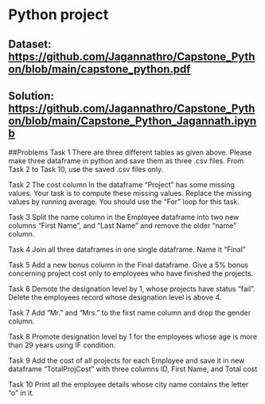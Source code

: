 # Python project

## Dataset: https://github.com/Jagannathro/Capstone_Python/blob/main/capstone_python.pdf
## Solution: https://github.com/Jagannathro/Capstone_Python/blob/main/Capstone_Python_Jagannath.ipynb
##Problems
Task 1
There are three different tables as given above. Please make three dataframe in python and save them as three .csv files. From Task 2 to Task 10, use the saved .csv files only.

Task 2
The cost column in the dataframe “Project” has some missing values. Your task is to compute these missing values. Replace the missing values by running average. You should use the “For” loop for this task.

Task 3
Split the name column in the Employee dataframe into two new columns “First Name”, and “Last Name” and remove the older “name” column.

Task 4
Join all three dataframes in one single dataframe. Name it “Final”

Task 5
Add a new bonus column in the Final dataframe. Give a 5% bonus concerning project cost only to employees who have finished the projects.

Task 6
Demote the designation level by 1, whose projects have status “fail”. Delete the employees record whose designation level is above 4.

Task 7
Add “Mr.” and “Mrs.” to the first name column and drop the gender column.

Task 8
Promote designation level by 1 for the employees whose age is more than 29 years using IF condition.

Task 9
Add the cost of all projects for each Employee and save it in new dataframe “TotalProjCost” with three columns ID, First Name, and Total cost

Task 10
Print all the employee details whose city name contains the letter “o” in it.
